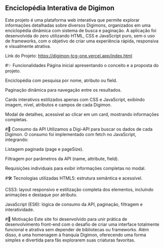 ## Enciclopédia Interativa de Digimon
Este projeto é uma plataforma web interativa que permite explorar informações detalhadas sobre diversos Digimons, organizados em uma enciclopédia dinâmica com sistema de busca e paginação. A aplicação foi desenvolvida do zero utilizando HTML, CSS e JavaScript puro, sem o uso de frameworks, com o objetivo de criar uma experiência rápida, responsiva e visualmente atrativa.

Link do Projeto: https://digimon-tcg-one.vercel.app/index.html

#✨ Funcionalidades
Página inicial apresentando o conceito e a proposta do projeto.

Enciclopédia com pesquisa por nome, atributo ou field.

Paginação dinâmica para navegação entre os resultados.

Cards interativos estilizados apenas com CSS e JavaScript, exibindo imagem, nível, atributos e campos de cada Digimon.

Modal de detalhes, acessível ao clicar em um card, mostrando informações completas.

#🔗 Consumo da API
Utilizamos a Digi-API para buscar os dados de cada Digimon.
O consumo foi implementado com fetch no JavaScript, integrando:

Listagem paginada (page e pageSize).

Filtragem por parâmetros da API (name, attribute, field).

Requisições individuais para exibir informações completas no modal.

#🛠 Tecnologias utilizadas
HTML5: estrutura semântica e acessível.

CSS3: layout responsivo e estilização completa dos elementos, incluindo animações e destaque por atributo.

JavaScript (ES6): lógica de consumo da API, paginação, filtragem e interatividade.

#🎯 Motivação
Este site foi desenvolvido para unir prática de desenvolvimento front-end com o desafio de criar uma interface totalmente funcional e atrativa sem depender de bibliotecas ou frameworks. Além disso, é uma homenagem à franquia Digimon, oferecendo uma forma simples e divertida para fãs explorarem suas criaturas favoritas.

